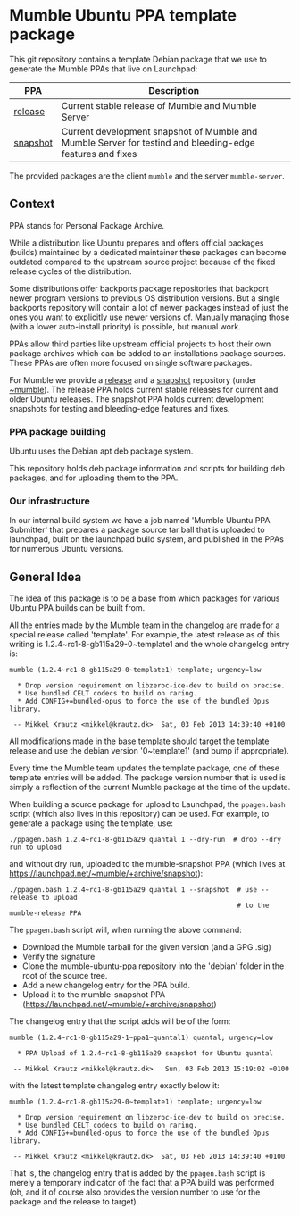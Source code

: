 # Mumble Ubuntu PPA template package

This git repository contains a template Debian package that we use to
generate the Mumble PPAs that live on Launchpad:

| PPA | Description |
| --- | --- |
| [release][ppa-release] | Current stable release of Mumble and Mumble Server |
| [snapshot][ppa-snapshot] | Current development snapshot of Mumble and Mumble Server for testind and bleeding-edge features and fixes |

The provided packages are the client `mumble` and the server `mumble-server`.

## Context

PPA stands for Personal Package Archive.

While a distribution like Ubuntu prepares and offers official packages (builds) maintained by a dedicated maintainer these packages can become outdated compared to the upstream source project because of the fixed release cycles of the distribution.

Some distributions offer backports package repositories that backport newer program versions to previous OS distribution versions. But a single backports repository will contain a lot of newer packages instead of just the ones you want to explicitly use newer versions of. Manually managing those (with a lower auto-install priority) is possible, but manual work.

PPAs allow third parties like upstream official projects to host their own package archives which can be added to an installations package sources. These PPAs are often more focused on single software packages.

For Mumble we provide a [release][ppa-release] and a [snapshot][ppa-snapshot] repository (under [~mumble][ppa]). The release PPA holds current stable releases for current and older Ubuntu releases. The snapshot PPA holds current development snapshots for testing and bleeding-edge features and fixes.

### PPA package building

Ubuntu uses the Debian apt deb package system.

This repository holds deb package information and scripts for building deb packages, and for uploading them to the PPA.

### Our infrastructure

In our internal build system we have a job named 'Mumble Ubuntu PPA Submitter' that prepares a package source tar ball that is uploaded to launchpad, built on the launchpad build system, and published in the PPAs for numerous Ubuntu versions.

## General Idea

The idea of this package is to be a base from which packages for various
Ubuntu PPA builds can be built from.

All the entries made by the Mumble team in the changelog are made for
a special release called 'template'. For example, the latest release
as of this writing is 1.2.4~rc1-8-gb115a29-0~template1 and the whole
changelog entry is:

    mumble (1.2.4~rc1-8-gb115a29-0~template1) template; urgency=low

      * Drop version requirement on libzeroc-ice-dev to build on precise.
      * Use bundled CELT codecs to build on raring.
      * Add CONFIG+=bundled-opus to force the use of the bundled Opus library.

     -- Mikkel Krautz <mikkel@krautz.dk>  Sat, 03 Feb 2013 14:39:40 +0100

All modifications made in the base template should target the template release
and use the debian version '0~template1' (and bump if appropriate).

Every time the Mumble team updates the template package, one of these template
entries will be added. The package version number that is used is simply a
reflection of the current Mumble package at the time of the update.

When building a source package for upload to Launchpad, the `ppagen.bash` script
(which also lives in this repository) can be used. For example, to generate
a package using the template, use:

    ./ppagen.bash 1.2.4~rc1-8-gb115a29 quantal 1 --dry-run  # drop --dry run to upload

and without dry run, uploaded to the mumble-snapshot PPA
(which lives at <https://launchpad.net/~mumble/+archive/snapshot>):

    ./ppagen.bash 1.2.4~rc1-8-gb115a29 quantal 1 --snapshot  # use --release to upload
                                                             # to the mumble-release PPA

The `ppagen.bash` script will, when running the above command:

* Download the Mumble tarball for the given version (and a GPG .sig)
* Verify the signature
* Clone the mumble-ubuntu-ppa repository into the 'debian' folder
  in the root of the source tree.
* Add a new changelog entry for the PPA build.
* Upload it to the mumble-snapshot PPA (<https://launchpad.net/~mumble/+archive/snapshot>)

The changelog entry that the script adds will be of the form:

    mumble (1.2.4~rc1-8-gb115a29-1~ppa1~quantal1) quantal; urgency=low

      * PPA Upload of 1.2.4~rc1-8-gb115a29 snapshot for Ubuntu quantal

     -- Mikkel Krautz <mikkel@krautz.dk>   Sun, 03 Feb 2013 15:19:02 +0100

with the latest template changelog entry exactly below it:

    mumble (1.2.4~rc1-8-gb115a29-0~template1) template; urgency=low

      * Drop version requirement on libzeroc-ice-dev to build on precise.
      * Use bundled CELT codecs to build on raring.
      * Add CONFIG+=bundled-opus to force the use of the bundled Opus library.

     -- Mikkel Krautz <mikkel@krautz.dk>  Sat, 03 Feb 2013 14:39:40 +0100

That is, the changelog entry that is added by the `ppagen.bash` script is merely
a temporary indicator of the fact that a PPA build was performed (oh, and it of
course also provides the version number to use for the package and the release
to target).

[ppa]: https://launchpad.net/~mumble
[ppa-release]: https://launchpad.net/~mumble/+archive/ubuntu/release
[ppa-snapshot]: https://launchpad.net/~mumble/+archive/ubuntu/snapshot
